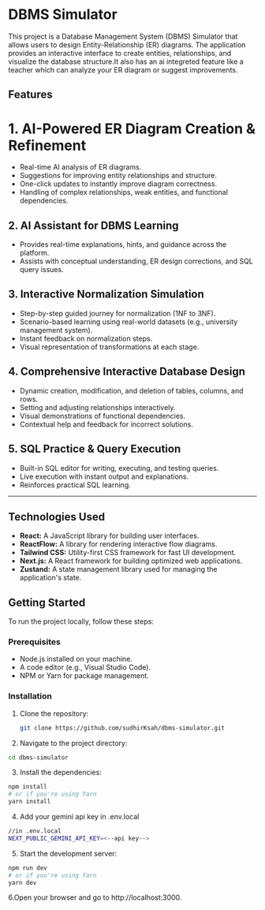 # DBMS Simulator

This project is a Database Management System (DBMS) Simulator that allows users to design Entity-Relationship (ER) diagrams. The application provides an interactive interface to create entities, relationships, and visualize the database structure.It also has an ai integreted feature like a teacher which can analyze your ER diagram  or suggest improvements.
## Features

# 1. AI-Powered ER Diagram Creation & Refinement
- Real-time AI analysis of ER diagrams.
- Suggestions for improving entity relationships and structure.
- One-click updates to instantly improve diagram correctness.
- Handling of complex relationships, weak entities, and functional dependencies.

## 2. AI Assistant for DBMS Learning
- Provides real-time explanations, hints, and guidance across the platform.
- Assists with conceptual understanding, ER design corrections, and SQL query issues.

## 3. Interactive Normalization Simulation
- Step-by-step guided journey for normalization (1NF to 3NF).
- Scenario-based learning using real-world datasets (e.g., university management system).
- Instant feedback on normalization steps.
- Visual representation of transformations at each stage.

## 4. Comprehensive Interactive Database Design
- Dynamic creation, modification, and deletion of tables, columns, and rows.
- Setting and adjusting relationships interactively.
- Visual demonstrations of functional dependencies.
- Contextual help and feedback for incorrect solutions.

## 5. SQL Practice & Query Execution
- Built-in SQL editor for writing, executing, and testing queries.
- Live execution with instant output and explanations.
- Reinforces practical SQL learning.

---


## Technologies Used

- **React:** A JavaScript library for building user interfaces.
- **ReactFlow:** A library for rendering interactive flow diagrams.
- **Tailwind CSS:** Utility-first CSS framework for fast UI development.
- **Next.js:** A React framework for building optimized web applications.
- **Zustand:** A state management library used for managing the application's state.

## Getting Started

To run the project locally, follow these steps:

### Prerequisites

- Node.js installed on your machine.
- A code editor (e.g., Visual Studio Code).
- NPM or Yarn for package management.

### Installation

1. Clone the repository:

   ```bash
   git clone https://github.com/sudhirKsah/dbms-simulator.git
    ```
2. Navigate to the project directory:

```bash
cd dbms-simulator
```
3. Install the dependencies:

```bash
npm install
# or if you're using Yarn
yarn install
```

4. Add your gemini api key in .env.local 
```bash
//in .env.local
NEXT_PUBLIC_GEMINI_API_KEY=<--api key-->
```
5. Start the development server:

```bash
npm run dev
# or if you're using Yarn
yarn dev
```

6.Open your browser and go to http://localhost:3000.
